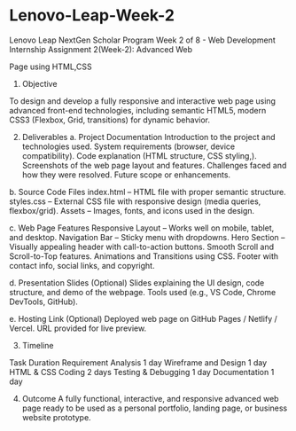# Lenovo-Leap-Week-2
Lenovo Leap NextGen Scholar Program
Week 2 of 8 - Web Development Internship
Assignment 2(Week-2): Advanced Web

Page using HTML,CSS

1. Objective

To design and develop a fully responsive and interactive web page using
advanced front-end technologies, including semantic HTML5, modern CSS3
(Flexbox, Grid, transitions) for dynamic behavior.

2. Deliverables
a. Project Documentation
Introduction to the project and technologies used.
System requirements (browser, device compatibility).
Code explanation (HTML structure, CSS styling,).
Screenshots of the web page layout and features.
Challenges faced and how they were resolved.
Future scope or enhancements.

b. Source Code Files
index.html – HTML file with proper semantic structure.
styles.css – External CSS file with responsive design (media queries,
flexbox/grid).
Assets – Images, fonts, and icons used in the design.

c. Web Page Features
Responsive Layout – Works well on mobile, tablet, and desktop.
Navigation Bar – Sticky menu with dropdowns.
Hero Section – Visually appealing header with call-to-action buttons.
Smooth Scroll and Scroll-to-Top features.
Animations and Transitions using CSS.
Footer with contact info, social links, and copyright.

d. Presentation Slides (Optional)
Slides explaining the UI design, code structure, and demo of the webpage.
Tools used (e.g., VS Code, Chrome DevTools, GitHub).

e. Hosting Link (Optional)
Deployed web page on GitHub Pages / Netlify / Vercel.
URL provided for live preview.

3. Timeline

Task Duration
Requirement Analysis 1 day
Wireframe and Design 1 day
HTML & CSS Coding 2 days
Testing & Debugging 1 day
Documentation 1 day

4. Outcome
A fully functional, interactive, and responsive advanced web page ready to be
used as a personal portfolio, landing page, or business website prototype.
